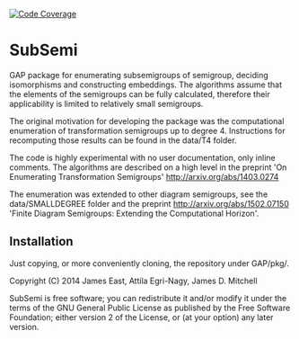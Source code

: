 [![Code Coverage](https://codecov.io/github/gap-packages/subsemi/coverage.svg?branch=blist&token=)](https://codecov.io/gh/gap-packages/subsemi)
# SubSemi

GAP package for enumerating subsemigroups of semigroup, deciding isomorphisms
and constructing embeddings. The algorithms assume that the elements of the
semigroups can be fully calculated, therefore their applicability is limited
to relatively small semigroups.

The original motivation for developing the package was the computational
enumeration of transformation semigroups up to degree 4. Instructions for
recomputing those results can be found in the data/T4 folder. 

The code is highly experimental with no user documentation,
only inline comments. The algorithms are described on a
high level in the preprint 'On Enumerating Transformation Semigroups'
http://arxiv.org/abs/1403.0274

The enumeration was extended to other diagram semigroups, see the data/SMALLDEGREE folder and the preprint http://arxiv.org/abs/1502.07150 'Finite Diagram Semigroups: Extending the Computational Horizon'. 

## Installation

Just copying, or more conveniently cloning, the repository under GAP/pkg/.

Copyright (C) 2014 James East, Attila Egri-Nagy, James D. Mitchell

SubSemi is free software; you can redistribute it and/or modify it under
the terms of the GNU General Public License as published by the
Free Software Foundation; either version 2 of the License,
or (at your option) any later version.

